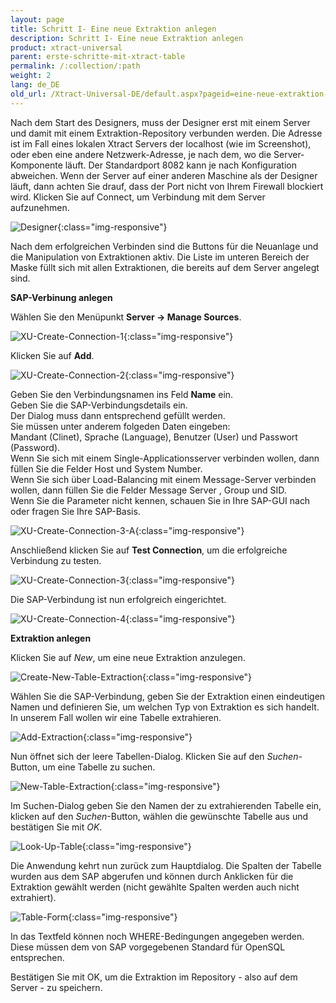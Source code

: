 ```yaml
---
layout: page
title: Schritt I- Eine neue Extraktion anlegen
description: Schritt I- Eine neue Extraktion anlegen
product: xtract-universal
parent: erste-schritte-mit-xtract-table
permalink: /:collection/:path
weight: 2
lang: de_DE
old_url: /Xtract-Universal-DE/default.aspx?pageid=eine-neue-extraktion-anlegen
---
```


Nach dem Start des Designers, muss der Designer erst mit einem Server und damit mit einem Extraktion-Repository verbunden werden. Die Adresse ist im Fall eines lokalen Xtract Servers der localhost (wie im Screenshot), oder eben eine andere Netzwerk-Adresse, je nach dem, wo die Server-Komponente läuft. Der Standardport 8082 kann je nach Konfiguration abweichen. Wenn der Server auf einer anderen Maschine als der Designer läuft, dann achten Sie drauf, dass der Port nicht von Ihrem Firewall blockiert wird. Klicken Sie auf Connect, um Verbindung mit dem Server aufzunehmen. 

![Designer](/img/content/Designer.jpg){:class="img-responsive"}

Nach dem erfolgreichen Verbinden sind die Buttons für die Neuanlage und die Manipulation von Extraktionen aktiv. Die Liste im unteren Bereich der Maske füllt sich mit allen Extraktionen, die bereits auf dem Server angelegt sind.

**SAP-Verbinung anlegen**

Wählen Sie den Menüpunkt **Server -> Manage Sources**.

![XU-Create-Connection-1](/img/content/XU-Create-Connection-1.jpg){:class="img-responsive"}

Klicken Sie auf **Add**.

![XU-Create-Connection-2](/img/content/XU-Create-Connection-2.jpg){:class="img-responsive"}

Geben Sie den Verbindungsnamen ins Feld **Name** ein.<br>
Geben Sie die SAP-Verbindungsdetails ein. <br>
Der Dialog muss dann entsprechend gefüllt werden.<br>
Sie müssen unter anderem folgeden Daten eingeben: <br>
Mandant (Clinet), Sprache (Language), Benutzer (User) und Passwort (Password). <br>
Wenn Sie sich mit einem Single-Applicationsserver verbinden wollen, dann füllen Sie die Felder Host und System Number. <br>
Wenn Sie sich über Load-Balancing mit einem Message-Server verbinden wollen, dann füllen Sie die Felder Message Server , Group und SID. <br>
Wenn Sie die Parameter nicht kennen, schauen Sie in Ihre SAP-GUI nach oder fragen Sie Ihre SAP-Basis. 

![XU-Create-Connection-3-A](/img/content/XU-Create-Connection-3-A.jpg){:class="img-responsive"}

Anschließend klicken Sie auf **Test Connection**, um die erfolgreiche Verbindung zu testen. 

![XU-Create-Connection-3](/img/content/XU-Create-Connection-3.jpg){:class="img-responsive"}

Die SAP-Verbindung ist nun erfolgreich eingerichtet. 

![XU-Create-Connection-4](/img/content/XU-Create-Connection-4.jpg){:class="img-responsive"}

**Extraktion anlegen**

Klicken Sie auf *New*, um eine neue Extraktion anzulegen.

![Create-New-Table-Extraction](/img/content/Create-New-Table-Extraction.png){:class="img-responsive"}

Wählen Sie die SAP-Verbindung, geben Sie der Extraktion einen eindeutigen Namen und definieren Sie, um welchen Typ von Extraktion es sich handelt. In unserem Fall wollen wir eine Tabelle extrahieren. 

![Add-Extraction](/img/content/Add-Extraction.jpg){:class="img-responsive"}

Nun öffnet sich der leere Tabellen-Dialog. Klicken Sie auf den *Suchen*-Button, um eine Tabelle zu suchen.


![New-Table-Extraction](/img/content/New-Table-Extraction.jpg){:class="img-responsive"}

Im Suchen-Dialog geben Sie den Namen der zu extrahierenden Tabelle ein, klicken auf den *Suchen*-Button, wählen die gewünschte Tabelle aus und bestätigen Sie mit *OK*.

![Look-Up-Table](/img/content/Look-Up-Table.png){:class="img-responsive"}

Die Anwendung kehrt nun zurück zum Hauptdialog. Die Spalten der Tabelle wurden aus dem SAP abgerufen und können durch Anklicken für die Extraktion gewählt werden (nicht gewählte Spalten werden auch nicht extrahiert).


![Table-Form](/img/content/Table-Form.jpg){:class="img-responsive"}

In das Textfeld können noch WHERE-Bedingungen angegeben werden. Diese müssen dem von SAP vorgegebenen Standard für OpenSQL entsprechen.

Bestätigen Sie mit OK, um die Extraktion im Repository - also auf dem Server - zu speichern.

